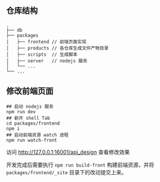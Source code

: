 ## 仓库结构

``` Shell
.
├── db
├── packages
│   ├── frontend // 前端页面实现
│   ├── products // 各仓库生成文件产物目录
│   ├── scripts  // 生成脚本
│   ├── server   // nodejs 服务
│   └── ...
└── ...
```

## 修改前端页面

 ``` Shell
 ## 启动 nodejs 服务
 npm run dev
 ## 新开 shell Tab
 cd packages/frontend
 npm i
 ## 启动前端资源 watch 进程
 npm run watch-front
 ```

 访问 http://127.0.0.1:16001/api_design 查看修改效果

 开发完成后需要执行 `npm run build-front` 构建前端资源，并将 `packages/frontend/_site` 目录下的改动提交上来。
